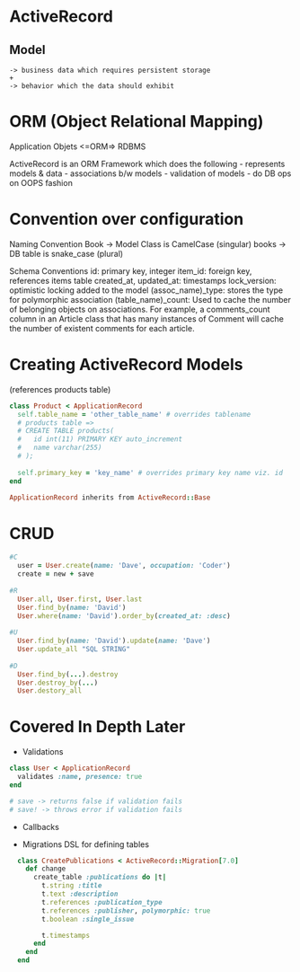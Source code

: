 # ActiveRecord
## Model
    -> business data which requires persistent storage
    +
    -> behavior which the data should exhibit

# ORM (Object Relational Mapping)
  Application Objets <=ORM=> RDBMS
  
  ActiveRecord is an ORM Framework which does the following
    - represents models & data
    - associations b/w models
    - validation of models
    - do DB ops on OOPS fashion
# Convention over configuration
  Naming Convention
    Book -> Model Class is CamelCase (singular)
    books -> DB table is snake_case (plural)
  
  Schema Conventions
    id: primary key, integer
    item_id: foreign key, references items table
    created_at, updated_at: timestamps
    lock_version: optimistic locking added to the model
    (assoc_name)_type: stores the type for polymorphic association
    (table_name)_count: Used to cache the number of belonging objects on associations. For example, a comments_count column in an Article class that has many instances of Comment will cache the number of existent comments for each article.
    
 
 # Creating ActiveRecord Models
  (references products table) 
  ```ruby
  class Product < ApplicationRecord
    self.table_name = 'other_table_name' # overrides tablename
    # products table =>
    # CREATE TABLE products(
    #   id int(11) PRIMARY KEY auto_increment
    #   name varchar(255)
    # );
    
    self.primary_key = 'key_name' # overrides primary key name viz. id
  end
  
  ApplicationRecord inherits from ActiveRecord::Base
```
  
# CRUD
  ```ruby
  #C
    user = User.create(name: 'Dave', occupation: 'Coder')
    create = new + save
    
  #R
    User.all, User.first, User.last
    User.find_by(name: 'David')
    User.where(name: 'David').order_by(created_at: :desc)
    
  #U
    User.find_by(name: 'David').update(name: 'Dave')
    User.update_all "SQL STRING"
    
  #D
    User.find_by(...).destroy
    User.destroy_by(...)
    User.destory_all
  ```
# Covered In Depth Later
 - Validations
  ``` ruby
  class User < ApplicationRecord
    validates :name, presence: true
  end
  
  # save -> returns false if validation fails
  # save! -> throws error if validation fails
  ```
 - Callbacks
 
 - Migrations
 DSL for defining tables
  ```ruby
    class CreatePublications < ActiveRecord::Migration[7.0]
      def change
        create_table :publications do |t|
          t.string :title
          t.text :description
          t.references :publication_type
          t.references :publisher, polymorphic: true
          t.boolean :single_issue

          t.timestamps
        end
      end
    end
  ```